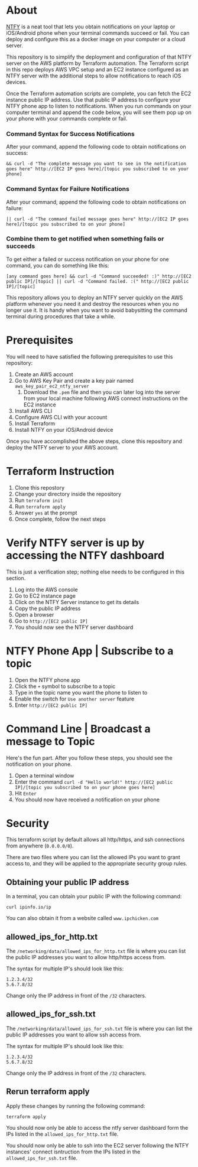 # About
[NTFY](https://ntfy.sh/) is a neat tool that lets you obtain notifications on your laptop or iOS/Android phone when your terminal commands succeed or fail.  You can deploy and configure this as a docker image on your computer or a cloud server.

This repository is to simplify the deployment and configuration of that NTFY server on the AWS platform by Terraform automation.  The Terraform script in this repo deploys AWS VPC setup and an EC2 instance configured as an NTFY server with the additional steps to allow notifications to reach iOS devices.

Once the Terraform automation scripts are complete, you can fetch the EC2 instance public IP address.  Use that public IP address to configure your NTFY phone app to listen to notifications.  When you run commands on your computer terminal and append the code below, you will see them pop up on your phone with your commands complete or fail.

### Command Syntax for Success Notifications

After your command, append the following code to obtain notifications on success:

```
&& curl -d "The complete message you want to see in the notification goes here" http://[EC2 IP goes here]/[topic you subscribed to on your phone]
```

### Command Syntax for Failure Notifications

After your command, append the following code to obtain notifications on failure:

```
|| curl -d "The command failed message goes here" http://[EC2 IP goes here]/[topic you subscribed to on your phone]
```

### Combine them to get notified when something fails or succeeds

To get either a failed or success notification on your phone for one command, you can do something like this:

```
[any command goes here] && curl -d "Command succeeded! :)" http://[EC2 public IP]/[topic] || curl -d "Command failed. :(" http://[EC2 public IP]/[topic]
```

This repository allows you to deploy an NTFY server quickly on the AWS platform whenever you need it and destroy the resources when you no longer use it.  It is handy when you want to avoid babysitting the command terminal during procedures that take a while.

# Prerequisites
You will need to have satisfied the following prerequisites to use this repository:
1. Create an AWS account
1. Go to AWS Key Pair and create a key pair named `aws_key_pair_ec2_ntfy_server`
    1. Download the `.pem` file and then you can later log into the server from your local machine following AWS connect instructions on the EC2 instance
1. Install AWS CLI
1. Configure AWS CLI with your account
1. Install Terraform
1. Install NTFY on your iOS/Android device

Once you have accomplished the above steps, clone this repository and deploy the NTFY server to your AWS account.

# Terraform Instruction

1. Clone this repostory
1. Change your directory inside the repository
1. Run `terraform init`
1. Run `terraform apply`
1. Answer `yes` at the prompt
1. Once complete, follow the next steps

# Verify NTFY server is up by accessing the NTFY dashboard

This is just a verification step; nothing else needs to be configured in this section.

1. Log into the AWS console
1. Go to EC2 instance page
1. Click on the NTFY Server instance to get its details
1. Copy the public IP address
1. Open a browser
1. Go to `http://[EC2 public IP]`
1. You should now see the NTFY server dashboard

# NTFY Phone App | Subscribe to a topic

1. Open the NTFY phone app
1. Click the `+` symbol to subscribe to a topic
1. Type in the topic name you want the phone to listen to
1. Enable the switch for `Use another server` feature
1. Enter `http://[EC2 public IP]`

# Command Line | Broadcast a message to Topic

Here's the fun part. After you follow these steps, you should see the notification on your phone.

1. Open a terminal window
1. Enter the command `curl -d "Hello world!" http://[EC2 public IP]/[topic you subscribed to on your phone goes here]`
1. Hit `Enter`
1. You should now have received a notification on your phone

# Security

This terraform script by default allows all http/https, and ssh connections from anywhere (`0.0.0.0/0`).  

There are two files where you can list the allowed IPs you want to grant access to, and they will be applied to the appropriate security group rules.

## Obtaining your public IP address

In a terminal, you can obtain your public IP with the following command:

```
curl ipinfo.io/ip
```

You can also obtain it from a website called `www.ipchicken.com`

## allowed_ips_for_http.txt

The `/networking/data/allowed_ips_for_http.txt` file is where you can list the public IP addresses you want to allow http/https access from.  

The syntax for multiple IP's should look like this:

```
1.2.3.4/32
5.6.7.8/32
```

Change only the IP address in front of the `/32` characters.

## allowed_ips_for_ssh.txt

The `/networking/data/allowed_ips_for_ssh.txt` file is where you can list the public IP addresses you want to allow ssh access from.  

The syntax for multiple IP's should look like this:

```
1.2.3.4/32
5.6.7.8/32
```

Change only the IP address in front of the `/32` characters.

## Rerun terraform apply

Apply these changes by running the following command:

```
terraform apply
```

You should now only be able to access the ntfy server dashboard form the IPs listed in the `allowed_ips_for_http.txt` file.

You should now only be able to ssh into the EC2 server following the NTFY instances' connect isntruction from the IPs listed in the `allowed_ips_for_ssh.txt` file.
